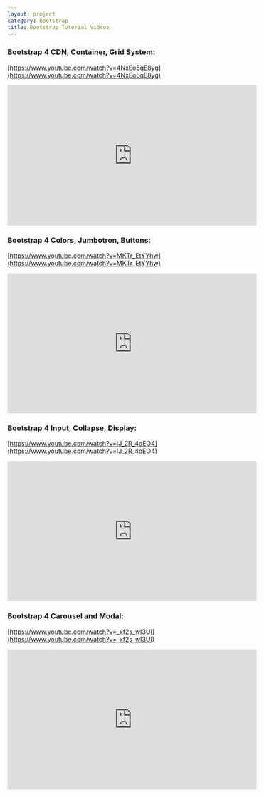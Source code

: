 ```yaml
---
layout: project
category: bootstrap
title: Bootstrap Tutorial Videos
---
```



### Bootstrap 4 CDN, Container, Grid System:

[https://www.youtube.com/watch?v=4NxEo5qE8yg](https://www.youtube.com/watch?v=4NxEo5qE8yg)

<iframe width="560" height="315" src="https://www.youtube.com/embed/4NxEo5qE8yg" frameborder="0" allow="accelerometer; autoplay; encrypted-media; gyroscope; picture-in-picture" allowfullscreen></iframe>


### Bootstrap 4 Colors, Jumbotron, Buttons:

[https://www.youtube.com/watch?v=MKTr_EtYYhw](https://www.youtube.com/watch?v=MKTr_EtYYhw)

<iframe width="560" height="315" src="https://www.youtube.com/embed/MKTr_EtYYhw" frameborder="0" allow="accelerometer; autoplay; encrypted-media; gyroscope; picture-in-picture" allowfullscreen></iframe>


### Bootstrap 4 Input, Collapse, Display:

[https://www.youtube.com/watch?v=IJ_2R_4oEO4](https://www.youtube.com/watch?v=IJ_2R_4oEO4)

<iframe width="560" height="315" src="https://www.youtube.com/embed/IJ_2R_4oEO4" frameborder="0" allow="accelerometer; autoplay; encrypted-media; gyroscope; picture-in-picture" allowfullscreen></iframe>


### Bootstrap 4 Carousel and Modal:

[https://www.youtube.com/watch?v=_xf2s_wI3UI](https://www.youtube.com/watch?v=_xf2s_wI3UI)

<iframe width="560" height="315" src="https://www.youtube.com/embed/_xf2s_wI3UI" frameborder="0" allow="accelerometer; autoplay; encrypted-media; gyroscope; picture-in-picture" allowfullscreen></iframe>
